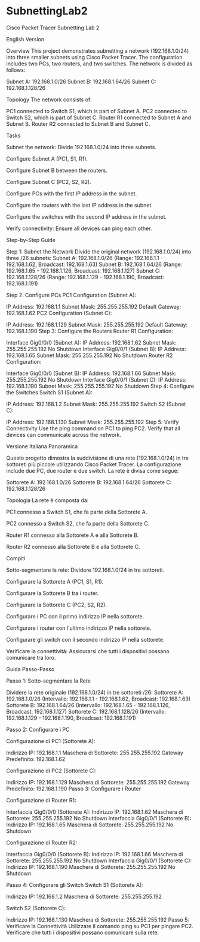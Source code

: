 # SubnettingLab2

Cisco Packet Tracer Subnetting Lab 2

English Version

Overview
This project demonstrates subnetting a network (192.168.1.0/24) into three smaller subnets using Cisco Packet Tracer. The configuration includes two PCs, two routers, and two switches. The network is divided as follows:

Subnet A: 192.168.1.0/26
Subnet B: 192.168.1.64/26
Subnet C: 192.168.1.128/26

Topology
The network consists of:

PC1 connected to Switch S1, which is part of Subnet A.
PC2 connected to Switch S2, which is part of Subnet C.
Router R1 connected to Subnet A and Subnet B.
Router R2 connected to Subnet B and Subnet C.

Tasks

Subnet the network: Divide 192.168.1.0/24 into three subnets.

Configure Subnet A (PC1, S1, R1).

Configure Subnet B between the routers.

Configure Subnet C (PC2, S2, R2).

Configure PCs with the first IP address in the subnet.

Configure the routers with the last IP address in the subnet.

Configure the switches with the second IP address in the subnet.

Verify connectivity: Ensure all devices can ping each other.

Step-by-Step Guide

Step 1: Subnet the Network
Divide the original network (192.168.1.0/24) into three /26 subnets:
Subnet A: 192.168.1.0/26 (Range: 192.168.1.1 - 192.168.1.62, Broadcast: 192.168.1.63)
Subnet B: 192.168.1.64/26 (Range: 192.168.1.65 - 192.168.1.126, Broadcast: 192.168.1.127)
Subnet C: 192.168.1.128/26 (Range: 192.168.1.129 - 192.168.1.190, Broadcast: 192.168.1.191)

Step 2: Configure PCs
PC1 Configuration (Subnet A):

IP Address: 192.168.1.1
Subnet Mask: 255.255.255.192
Default Gateway: 192.168.1.62
PC2 Configuration (Subnet C):

IP Address: 192.168.1.129
Subnet Mask: 255.255.255.192
Default Gateway: 192.168.1.190
Step 3: Configure the Routers
Router R1 Configuration:

Interface Gig0/0/0 (Subnet A):
IP Address: 192.168.1.62
Subnet Mask: 255.255.255.192
No Shutdown
Interface Gig0/0/1 (Subnet B):
IP Address: 192.168.1.65
Subnet Mask: 255.255.255.192
No Shutdown
Router R2 Configuration:

Interface Gig0/0/0 (Subnet B):
IP Address: 192.168.1.66
Subnet Mask: 255.255.255.192
No Shutdown
Interface Gig0/0/1 (Subnet C):
IP Address: 192.168.1.190
Subnet Mask: 255.255.255.192
No Shutdown
Step 4: Configure the Switches
Switch S1 (Subnet A):

IP Address: 192.168.1.2
Subnet Mask: 255.255.255.192
Switch S2 (Subnet C):

IP Address: 192.168.1.130
Subnet Mask: 255.255.255.192
Step 5: Verify Connectivity
Use the ping command on PC1 to ping PC2.
Verify that all devices can communicate across the network.

Versione Italiana
Panoramica

Questo progetto dimostra la suddivisione di una rete (192.168.1.0/24) in tre sottoreti più piccole utilizzando Cisco Packet Tracer. La configurazione include due PC, due router e due switch. La rete è divisa come segue:

Sottorete A: 192.168.1.0/26
Sottorete B: 192.168.1.64/26
Sottorete C: 192.168.1.128/26

Topologia
La rete è composta da:

PC1 connesso a Switch S1, che fa parte della Sottorete A.

PC2 connesso a Switch S2, che fa parte della Sottorete C.

Router R1 connesso alla Sottorete A e alla Sottorete B.

Router R2 connesso alla Sottorete B e alla Sottorete C.

Compiti

Sotto-segmentare la rete: Dividere 192.168.1.0/24 in tre sottoreti.

Configurare la Sottorete A (PC1, S1, R1).

Configurare la Sottorete B tra i router.

Configurare la Sottorete C (PC2, S2, R2).

Configurare i PC con il primo indirizzo IP nella sottorete.

Configurare i router con l'ultimo indirizzo IP nella sottorete.

Configurare gli switch con il secondo indirizzo IP nella sottorete.

Verificare la connettività: Assicurarsi che tutti i dispositivi possano comunicare tra loro.

Guida Passo-Passo

Passo 1: Sotto-segmentare la Rete

Dividere la rete originale (192.168.1.0/24) in tre sottoreti /26:
Sottorete A: 192.168.1.0/26 (Intervallo: 192.168.1.1 - 192.168.1.62, Broadcast: 192.168.1.63)
Sottorete B: 192.168.1.64/26 (Intervallo: 192.168.1.65 - 192.168.1.126, Broadcast: 192.168.1.127)
Sottorete C: 192.168.1.128/26 (Intervallo: 192.168.1.129 - 192.168.1.190, Broadcast: 192.168.1.191)

Passo 2: Configurare i PC

Configurazione di PC1 (Sottorete A):

Indirizzo IP: 192.168.1.1
Maschera di Sottorete: 255.255.255.192
Gateway Predefinito: 192.168.1.62

Configurazione di PC2 (Sottorete C):

Indirizzo IP: 192.168.1.129
Maschera di Sottorete: 255.255.255.192
Gateway Predefinito: 192.168.1.190
Passo 3: Configurare i Router

Configurazione di Router R1:

Interfaccia Gig0/0/0 (Sottorete A):
Indirizzo IP: 192.168.1.62
Maschera di Sottorete: 255.255.255.192
No Shutdown
Interfaccia Gig0/0/1 (Sottorete B):
Indirizzo IP: 192.168.1.65
Maschera di Sottorete: 255.255.255.192
No Shutdown

Configurazione di Router R2:

Interfaccia Gig0/0/0 (Sottorete B):
Indirizzo IP: 192.168.1.66
Maschera di Sottorete: 255.255.255.192
No Shutdown
Interfaccia Gig0/0/1 (Sottorete C):
Indirizzo IP: 192.168.1.190
Maschera di Sottorete: 255.255.255.192
No Shutdown

Passo 4: Configurare gli Switch
Switch S1 (Sottorete A):

Indirizzo IP: 192.168.1.2
Maschera di Sottorete: 255.255.255.192

Switch S2 (Sottorete C):

Indirizzo IP: 192.168.1.130
Maschera di Sottorete: 255.255.255.192
Passo 5: Verificare la Connettività
Utilizzare il comando ping su PC1 per pingare PC2.
Verificare che tutti i dispositivi possano comunicare sulla rete.
